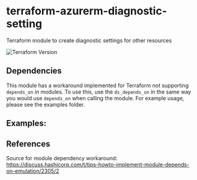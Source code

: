 # terraform-azurerm-diagnostic-setting
Terraform module to create diagnostic settings for other resources

![Terraform Version](https://img.shields.io/badge/Terraform-0.12.6-green.svg)

## Dependencies

This module has a workaround implemented for Terraform not supporting `depends_on` in modules. To use this, use the `ds_depends_on` in the same way you would use `depends_on` when calling the module.
For example usage, please see the examples folder.

## Examples:



## References

Source for module dependency workaround: https://discuss.hashicorp.com/t/tips-howto-implement-module-depends-on-emulation/2305/2
